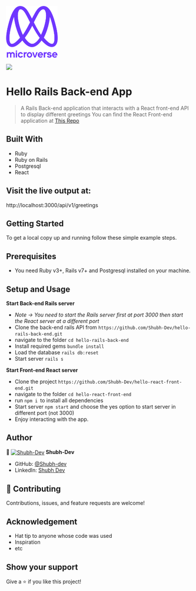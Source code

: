 <img src="murple_logo.png" alt="logo" width="140"  height="auto" />

![](https://img.shields.io/badge/Microverse-blueviolet)

# Hello Rails Back-end App

> A Rails Back-end application that interacts with a React front-end API to display different greetings
> You can find the React Front-end application at [This Repo](https://github.com/Shubh-Dev/hello-react-front-end.git)

## Built With

- Ruby
- Ruby on Rails
- Postgresql
- React

## Visit the live output at: 

http://localhost:3000/api/v1/greetings

## Getting Started
To get a local copy up and running follow these simple example steps.

## Prerequisites

- You need Ruby v3+, Rails v7+ and Postgresql installed on your machine.

## Setup and Usage
**Start Back-end Rails server**
- *Note -> You need to start the Rails server first at port 3000 then start the React server at a different port*
- Clone the back-end rails API from `https://github.com/Shubh-Dev/hello-rails-back-end.git`
- navigate to the folder `cd hello-rails-back-end`
- Install required gems `bundle install`
- Load the database `rails db:reset`
- Start server `rails s`

**Start Front-end React server**
- Clone the project `https://github.com/Shubh-Dev/hello-react-front-end.git`
- navigate to the folder `cd hello-react-front-end`
- run `npm i `to install all dependencies
- Start server `npm start` and choose the yes option to start server in different port (not 3000)
- Enjoy interacting with the app.


## Author

👤 <a href="https://github.com/Shubh-Dev" target="blank"><img align="center"
      src="https://avatars.githubusercontent.com/u/46110284?v=4"
      alt="Shubh-Dev" height="50" width="50"/></a> **Shubh-Dev**

- GitHub: [@Shubh-dev](https://github.com/Shubh-Dev)
- LinkedIn: [Shubh Dev](https://www.linkedin.com/in/shubhscb/)

## 🤝 Contributing

Contributions, issues, and feature requests are welcome!

## Acknowledgement
- Hat tip to anyone whose code was used
- Inspiration
- etc

## Show your support

Give a ⭐️ if you like this project!
